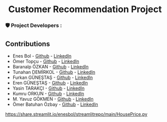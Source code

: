 <h1 align="center">Customer Recommendation Project</h1>
<h3 align=""left"">🛡️ Project Developers : </h3>

## Contributions
* Enes Bol - [Github](https://github.com/enesbol) - [LinkedIn](https://www.linkedin.com/in/enesbol/)
* Ömer Topçu - [Github](https://github.com/dromertopcu) - [LinkedIn](https://www.linkedin.com/in/drot/)
* Baranalp ÖZKAN - [Github](https://github.com/baranalpozkan) - [LinkedIn](https://www.linkedin.com/in/baranalpozkan)
* Tunahan DEMİRKOL - [Github](https://github.com/TunahanDemirkol) - [LinkedIn](https://www.linkedin.com/in/tunahandemirkol/)
* Furkan GÜNEŞTAŞ - [Github](https://github.com/fgunestas) - [LinkedIn](https://www.linkedin.com/in/fgunestas/)
* Eren GÜNEŞTAŞ - [Github](https://github.com/shuharii) - [LinkedIn](https://www.linkedin.com/in/erengunestas/)
* Yasin TARAKÇI - [Github](https://github.com/ysntrkc) - [LinkedIn](https://www.linkedin.com/in/yasintarakci)
* Kumru ORKUN - [Github](https://github.com/kumruo) - [LinkedIn](https://www.linkedin.com/in/kumru-orkun-30848b198/)
* M. Yavuz GÖKMEN - [Github](https://github.com/AbyssWatcher-17) - [LinkedIn](https://www.linkedin.com/in/myavuzgokmen)
* Ömer Batuhan Özbay - [Github](https://github.com/kakan18) - [LinkedIn](https://www.linkedin.com/in/omerbatuhanozbay)


https://share.streamlit.io/enesbol/streamlitrepo/main/HousePrice.py
